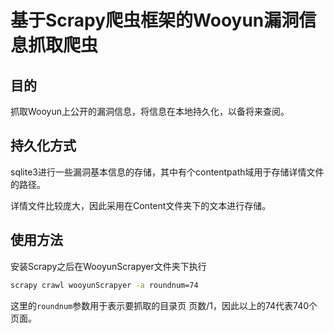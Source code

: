 # 基于Scrapy爬虫框架的Wooyun漏洞信息抓取爬虫
## 目的
抓取Wooyun上公开的漏洞信息，将信息在本地持久化，以备将来查阅。

## 持久化方式
sqlite3进行一些漏洞基本信息的存储，其中有个contentpath域用于存储详情文件的路径。

详情文件比较庞大，因此采用在Content文件夹下的文本进行存储。

## 使用方法
安装Scrapy之后在WooyunScrapyer文件夹下执行 

~~~bash
scrapy crawl wooyunScrapyer -a roundnum=74
~~~

这里的`roundnum`参数用于表示要抓取的目录页 页数/1，因此以上的74代表740个页面。
